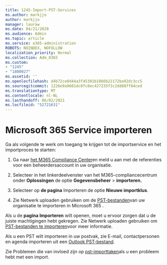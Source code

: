 ```yaml
---
title: 1245-Import-PST-Services
ms.author: markjjo
author: markjjo
manager: lauraw
ms.date: 04/21/2020
ms.audience: Admin
ms.topic: article
ms.service: o365-administration
ROBOTS: NOINDEX, NOFOLLOW
localization_priority: Normal
ms.collection: Adm_O365
ms.custom:
- "1245"
- "1800027"
ms.assetid: ''
ms.openlocfilehash: d4b72ce8d44a3f45381b1866b22172ba92dc3cc5
ms.sourcegitcommit: 1226e9a9601dc8fc8ec427235f3c2dd88ff84ced
ms.translationtype: MT
ms.contentlocale: nl-NL
ms.lasthandoff: 06/02/2021
ms.locfileid: "52721631"
---
```

# <a name="microsoft-365-import-service"></a>Microsoft 365 Service importeren

Ga als volgende te werk om toegang te krijgen tot de importservice en het importproces te starten:

1. Ga naar [het M365 Compliance Center](https://compliance.microsoft.com/)en meld u aan met de referenties voor een beheerdersaccount in uw organisatie.

1. Selecteer in het linkerdeelvenster van het M365-compliancecentrum onder **Oplossingen** de optie **Gegevensbeheer**  >  **importeren.**

1. Selecteer op **de pagina** Importeren de optie **Nieuwe importklus**.

1. Zie Netwerk uploaden gebruiken om de [PST-bestanden](/compliance/use-network-upload-to-import-pst-files)van uw organisatie te importeren in Microsoft 365 .

Als u de **pagina Importeren** wilt openen, moet u ervoor zorgen dat u de juiste machtigingen hebt gekregen. Zie Netwerk uploaden gebruiken om [PST-bestanden te importeren](/microsoft-365/compliance/importing-pst-files-to-office-365#using-network-upload-to-import-pst-files)voor meer informatie.

Als u een PST wilt importeren in uw postvak, zie E-mail, contactpersonen en agenda importeren uit een [Outlook PST-bestand](https://support.office.com/article/import-email-contacts-and-calendar-from-an-outlook-pst-file-431a8e9a-f99f-4d5f-ae48-ded54b3440ac).

Zie Problemen die van invloed zijn op [pst-importtaken](/office365/troubleshoot/pst-import-service/issues-with-pst-import-job)als u een probleem hebt met een import.

